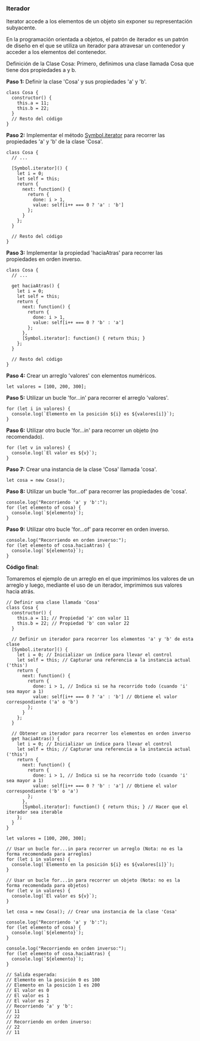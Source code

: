 ### Iterador

Iterator accede a los elementos de un objeto sin exponer su representación subyacente.

En la programación orientada a objetos, el patrón de iterador es un patrón de diseño en el que se utiliza un iterador para atravesar un contenedor y acceder a los elementos del contenedor.

Definición de la Clase Cosa: Primero, definimos una clase llamada Cosa que tiene dos propiedades a y b.

**Paso 1:** Definir la clase 'Cosa' y sus propiedades 'a' y 'b'.

```
class Cosa {
  constructor() {
    this.a = 11;
    this.b = 22;
  }
  // Resto del código
}

```

**Paso 2:** Implementar el método [Symbol.iterator]() para recorrer las propiedades 'a' y 'b' de la clase 'Cosa'.

```
class Cosa {
  // ...

  [Symbol.iterator]() {
    let i = 0;
    let self = this;
    return {
      next: function() {
        return {
          done: i > 1,
          value: self[i++ === 0 ? 'a' : 'b']
        };
      }
    };
  }

  // Resto del código
}
```

**Paso 3:** Implementar la propiedad 'haciaAtras' para recorrer las propiedades en orden inverso.

```
class Cosa {
  // ...

  get haciaAtras() {
    let i = 0;
    let self = this;
    return {
      next: function() {
        return {
          done: i > 1,
          value: self[i++ === 0 ? 'b' : 'a']
        };
      },
      [Symbol.iterator]: function() { return this; }
    };
  }

  // Resto del código
}

```

**Paso 4:** Crear un arreglo 'valores' con elementos numéricos.

```
let valores = [100, 200, 300];

```

**Paso 5:** Utilizar un bucle 'for...in' para recorrer el arreglo 'valores'.

```
for (let i in valores) {
  console.log(`Elemento en la posición ${i} es ${valores[i]}`);
}

```

**Paso 6:** Utilizar otro bucle 'for...in' para recorrer un objeto (no recomendado).

```
for (let v in valores) {
  console.log(`El valor es ${v}`);
}

```

**Paso 7:** Crear una instancia de la clase 'Cosa' llamada 'cosa'.

```
let cosa = new Cosa();

```

**Paso 8:** Utilizar un bucle 'for...of' para recorrer las propiedades de 'cosa'.

```
console.log("Recorriendo 'a' y 'b':");
for (let elemento of cosa) {
  console.log(`${elemento}`);
}

```

**Paso 9:** Utilizar otro bucle 'for...of' para recorrer en orden inverso.

```
console.log("Recorriendo en orden inverso:");
for (let elemento of cosa.haciaAtras) {
  console.log(`${elemento}`);
}

```

**Código final:**

Tomaremos el ejemplo de un arreglo en el que imprimimos los valores de un arreglo y luego, mediante el uso de un iterador, imprimimos sus valores hacia atrás.

```
// Definir una clase llamada 'Cosa'
class Cosa {
  constructor() {
    this.a = 11; // Propiedad 'a' con valor 11
    this.b = 22; // Propiedad 'b' con valor 22
  }

  // Definir un iterador para recorrer los elementos 'a' y 'b' de esta clase
  [Symbol.iterator]() {
    let i = 0; // Inicializar un índice para llevar el control
    let self = this; // Capturar una referencia a la instancia actual ('this')
    return {
      next: function() {
        return {
          done: i > 1, // Indica si se ha recorrido todo (cuando 'i' sea mayor a 1)
          value: self[i++ === 0 ? 'a' : 'b'] // Obtiene el valor correspondiente ('a' o 'b')
        };
      }
    };
  }

  // Obtener un iterador para recorrer los elementos en orden inverso
  get haciaAtras() {
    let i = 0; // Inicializar un índice para llevar el control
    let self = this; // Capturar una referencia a la instancia actual ('this')
    return {
      next: function() {
        return {
          done: i > 1, // Indica si se ha recorrido todo (cuando 'i' sea mayor a 1)
          value: self[i++ === 0 ? 'b' : 'a'] // Obtiene el valor correspondiente ('b' o 'a')
        };
      },
      [Symbol.iterator]: function() { return this; } // Hacer que el iterador sea iterable
    };
  }
}

let valores = [100, 200, 300];

// Usar un bucle for...in para recorrer un arreglo (Nota: no es la forma recomendada para arreglos)
for (let i in valores) {
  console.log(`Elemento en la posición ${i} es ${valores[i]}`);
}

// Usar un bucle for...in para recorrer un objeto (Nota: no es la forma recomendada para objetos)
for (let v in valores) {
  console.log(`El valor es ${v}`);
}

let cosa = new Cosa(); // Crear una instancia de la clase 'Cosa'

console.log("Recorriendo 'a' y 'b':");
for (let elemento of cosa) {
  console.log(`${elemento}`);
}

console.log("Recorriendo en orden inverso:");
for (let elemento of cosa.haciaAtras) {
  console.log(`${elemento}`);
}

// Salida esperada:
// Elemento en la posición 0 es 100
// Elemento en la posición 1 es 200
// El valor es 0
// El valor es 1
// El valor es 2
// Recorriendo 'a' y 'b':
// 11
// 22
// Recorriendo en orden inverso:
// 22
// 11
```
